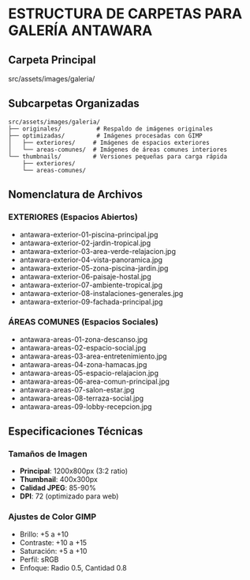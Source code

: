 # ESTRUCTURA DE CARPETAS PARA GALERÍA ANTAWARA

## Carpeta Principal
src/assets/images/galeria/

## Subcarpetas Organizadas
```
src/assets/images/galeria/
├── originales/          # Respaldo de imágenes originales
├── optimizadas/         # Imágenes procesadas con GIMP
│   ├── exteriores/     # Imágenes de espacios exteriores
│   └── areas-comunes/  # Imágenes de áreas comunes interiores
└── thumbnails/         # Versiones pequeñas para carga rápida
    ├── exteriores/
    └── areas-comunes/
```

## Nomenclatura de Archivos

### EXTERIORES (Espacios Abiertos)
- antawara-exterior-01-piscina-principal.jpg
- antawara-exterior-02-jardin-tropical.jpg  
- antawara-exterior-03-area-verde-relajacion.jpg
- antawara-exterior-04-vista-panoramica.jpg
- antawara-exterior-05-zona-piscina-jardin.jpg
- antawara-exterior-06-paisaje-hostal.jpg
- antawara-exterior-07-ambiente-tropical.jpg
- antawara-exterior-08-instalaciones-generales.jpg
- antawara-exterior-09-fachada-principal.jpg

### ÁREAS COMUNES (Espacios Sociales)
- antawara-areas-01-zona-descanso.jpg
- antawara-areas-02-espacio-social.jpg
- antawara-areas-03-area-entretenimiento.jpg
- antawara-areas-04-zona-hamacas.jpg
- antawara-areas-05-espacio-relajacion.jpg
- antawara-areas-06-area-comun-principal.jpg
- antawara-areas-07-salon-estar.jpg
- antawara-areas-08-terraza-social.jpg
- antawara-areas-09-lobby-recepcion.jpg

## Especificaciones Técnicas

### Tamaños de Imagen
- **Principal**: 1200x800px (3:2 ratio)
- **Thumbnail**: 400x300px
- **Calidad JPEG**: 85-90%
- **DPI**: 72 (optimizado para web)

### Ajustes de Color GIMP
- Brillo: +5 a +10
- Contraste: +10 a +15
- Saturación: +5 a +10
- Perfil: sRGB
- Enfoque: Radio 0.5, Cantidad 0.8
